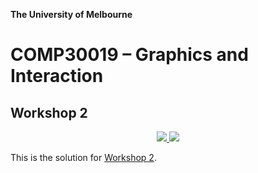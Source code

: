 **The University of Melbourne**

# COMP30019 – Graphics and Interaction

## Workshop 2

<p align="center">
  <a href="https://github.com/COMP30019/Workshop-2-Solution/actions/workflows/main.yml" alt="Workflow Status">
    <img src="https://github.com/COMP30019/Workshop-2-Solution/actions/workflows/main.yml/badge.svg" />
  </a>
  <a href="https://comp30019.github.io/Workshop-2-Solution/" alt="Play Online">
    <img src="https://img.shields.io/static/v1?label=Play%20Online&message=comp30019.github.io/Workshop-2-Solution/&color=blue&logo=unity" />
  </a>
</p>

This is the solution for [Workshop 2](https://github.com/COMP30019/Workshop-2).
